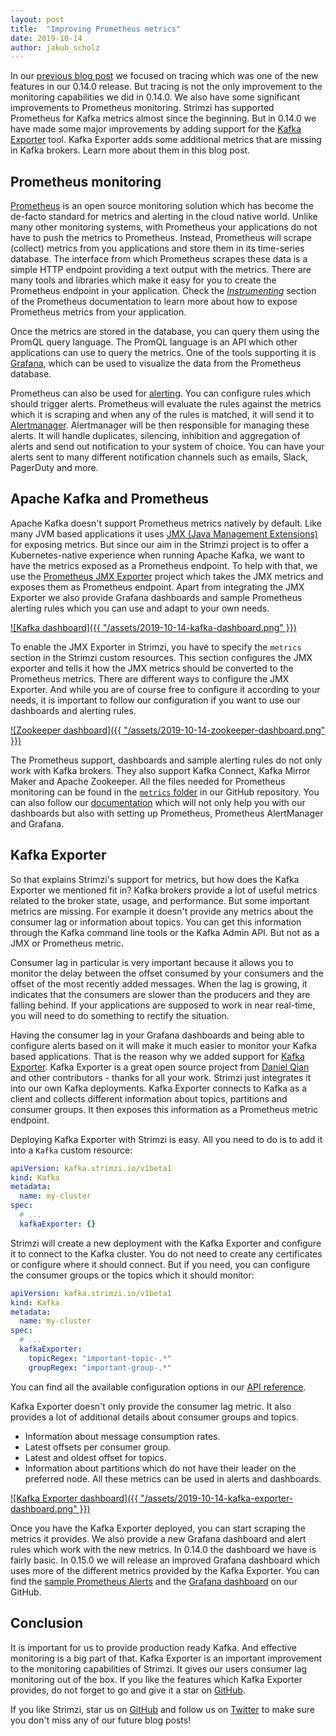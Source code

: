 ```yaml
---
layout: post
title:  "Improving Prometheus metrics"
date: 2019-10-14
author: jakub_scholz
---
```


In our [previous blog post](https://strimzi.io/2019/10/08/strimzi-apache-kafka-and-tracing.html) we focused on tracing which was one of the new features in our 0.14.0 release.
But tracing is not the only improvement to the monitoring capabilities we did in 0.14.0.
We also have some significant improvements to Prometheus monitoring.
Strimzi has supported Prometheus for Kafka metrics almost since the beginning.
But in 0.14.0 we have made some major improvements by adding support for the [Kafka Exporter](https://github.com/danielqsj/kafka_exporter) tool.
Kafka Exporter adds some additional metrics that are missing in Kafka brokers.
Learn more about them in this blog post.

<!--more-->

## Prometheus monitoring

[Prometheus](https://prometheus.io/) is an open source monitoring solution which has become the de-facto standard for metrics and alerting in the cloud native world.
Unlike many other monitoring systems, with Prometheus your applications do not have to push the metrics to Prometheus.
Instead, Prometheus will scrape (collect) metrics from you applications and store them in its time-series database.
The interface from which Prometheus scrapes these data is a simple HTTP endpoint providing a text output with the metrics.
There are many tools and libraries which make it easy for you to create the Prometheus endpoint in your application.
Check the [_Instrumenting_](https://prometheus.io/docs/instrumenting/clientlibs/) section of the Prometheus documentation to learn more about how to expose Prometheus metrics from your application.

Once the metrics are stored in the database, you can query them using the PromQL query language.
The PromQL language is an API which other applications can use to query the metrics.
One of the tools supporting it is [Grafana](https://grafana.com/), which can be used to visualize the data from the Prometheus database.

Prometheus can also be used for [alerting](https://prometheus.io/docs/alerting/overview/).
You can configure rules which should trigger alerts.
Prometheus will evaluate the rules against the metrics which it is scraping and when any of the rules is matched, it will send it to [Alertmanager](https://prometheus.io/docs/alerting/alertmanager/).
Alertmanager will be then responsible for managing these alerts.
It will handle duplicates, silencing, inhibition and aggregation of alerts and send out notification to your system of choice.
You can have your alerts sent to many different notification channels such as emails, Slack, PagerDuty and more.

## Apache Kafka and Prometheus

Apache Kafka doesn't support Prometheus metrics natively by default.
Like many JVM based applications it uses [JMX (Java Management Extensions)](https://en.wikipedia.org/wiki/Java_Management_Extensions) for exposing metrics.
But since our aim in the Strimzi project is to offer a Kubernetes-native experience when running Apache Kafka, we want to have the metrics exposed as a Prometheus endpoint.
To help with that, we use the [Prometheus JMX Exporter](https://github.com/prometheus/jmx_exporter) project which takes the JMX metrics and exposes them as Prometheus endpoint.
Apart from integrating the JMX Exporter we also provide Grafana dashboards and sample Prometheus alerting rules which you can use and adapt to your own needs.

[![Kafka dashboard]({{ "/assets/2019-10-14-kafka-dashboard.png" }})](/assets/2019-10-14-kafka-dashboard.png)

To enable the JMX Exporter in Strimzi, you have to specify the `metrics` section in the Strimzi custom resources.
This section configures the JMX exporter and tells it how the JMX metrics should be converted to the Prometheus metrics.
There are different ways to configure the JMX Exporter.
And while you are of course free to configure it according to your needs, it is important to follow our configuration if you want to use our dashboards and alerting rules.

[![Zookeeper dashboard]({{ "/assets/2019-10-14-zookeeper-dashboard.png" }})](/assets/2019-10-14-kafka-dashboard.png)

The Prometheus support, dashboards and sample alerting rules do not only work with Kafka brokers.
They also support Kafka Connect, Kafka Mirror Maker and Apache Zookeeper.
All the files needed for Prometheus monitoring can be found in the [`metrics` folder](https://github.com/strimzi/strimzi-kafka-operator/tree/master/metrics/examples) in our GitHub repository.
You can also follow our [documentation](https://strimzi.io/docs/latest/full.html#assembly-metrics-setup-str) which will not only help you with our dashboards but also with setting up Prometheus, Prometheus AlertManager and Grafana.

## Kafka Exporter

So that explains Strimzi's support for metrics, but how does the Kafka Exporter we mentioned fit in?
Kafka brokers provide a lot of useful metrics related to the broker state, usage, and performance.
But some important metrics are missing.
For example it doesn't provide any metrics about the consumer lag or information about topics.
You can get this information through the Kafka command line tools or the Kafka Admin API.
But not as a JMX or Prometheus metric.

Consumer lag in particular is very important because it allows you to monitor the delay between the offset consumed by your consumers and the offset of the most recently added messages.
When the lag is growing, it indicates that the consumers are slower than the producers and they are falling behind.
If your applications are supposed to work in near real-time, you will need to do something to rectify the situation.

Having the consumer lag in your Grafana dashboards and being able to configure alerts based on it will make it much easier to monitor your Kafka based applications.
That is the reason why we added support for [Kafka Exporter](https://github.com/danielqsj/kafka_exporter).
Kafka Exporter is a great open source project from [Daniel Qian](https://github.com/danielqsj) and other contributors - thanks for all your work.
Strimzi just integrates it into our own Kafka deployments.
Kafka Exporter connects to Kafka as a client and collects different information about topics, partitions and consumer groups.
It then exposes this information as a Prometheus metric endpoint.

Deploying Kafka Exporter with Strimzi is easy.
All you need to do is to add it into a `Kafka` custom resource:

```yaml
apiVersion: kafka.strimzi.io/v1beta1
kind: Kafka
metadata:
  name: my-cluster
spec:
  # ...
  kafkaExporter: {}
```

Strimzi will create a new deployment with the Kafka Exporter and configure it to connect to the Kafka cluster.
You do not need to create any certificates or configure where it should connect.
But if you need, you can configure the consumer groups or the topics which it should monitor:

```yaml
apiVersion: kafka.strimzi.io/v1beta1
kind: Kafka
metadata:
  name: my-cluster
spec:
  # ...
  kafkaExporter:
    topicRegex: "important-topic-.*"
    groupRegex: "important-group-.*"
```

You can find all the available configuration options in our [API reference](https://strimzi.io/docs/0.14.0/full.html#type-KafkaExporterSpec-reference).

Kafka Exporter doesn't only provide the consumer lag metric.
It also provides a lot of additional details about consumer groups and topics.
* Information about message consumption rates.
* Latest offsets per consumer group.
* Latest and oldest offset for topics.
* Information about partitions which do not have their leader on the preferred node.
All these metrics can be used in alerts and dashboards.

[![Kafka Exporter dashboard]({{ "/assets/2019-10-14-kafka-exporter-dashboard.png" }})](/assets/2019-10-14-kafka-exporter-dashboard.png)

Once you have the Kafka Exporter deployed, you can start scraping the metrics it provides.
We also provide a new Grafana dashboard and alert rules which work with the new metrics.
In 0.14.0 the dashboard we have is fairly basic.
In 0.15.0 we will release an improved Grafana dashboard which uses more of the different metrics provided by the Kafka Exporter.
You can find the [sample Prometheus Alerts](https://github.com/strimzi/strimzi-kafka-operator/blob/master/metrics/examples/prometheus/install/prometheus-rules.yaml) and the [Grafana dashboard](https://github.com/strimzi/strimzi-kafka-operator/blob/master/metrics/examples/grafana/strimzi-kafka-exporter.json) on our GitHub.

## Conclusion

It is important for us to provide production ready Kafka.
And effective monitoring is a big part of that.
Kafka Exporter is an important improvement to the monitoring capabilities of Strimzi.
It gives our users consumer lag monitoring out of the box.
If you like the features which Kafka Exporter provides, do not forget to go and give it a star on [GitHub](https://github.com/danielqsj/kafka_exporter).

If you like Strimzi, star us on [GitHub](https://github.com/strimzi/strimzi-kafka-operator) and follow us on [Twitter](https://twitter.com/strimziio) to make sure you don't miss any of our future blog posts!
